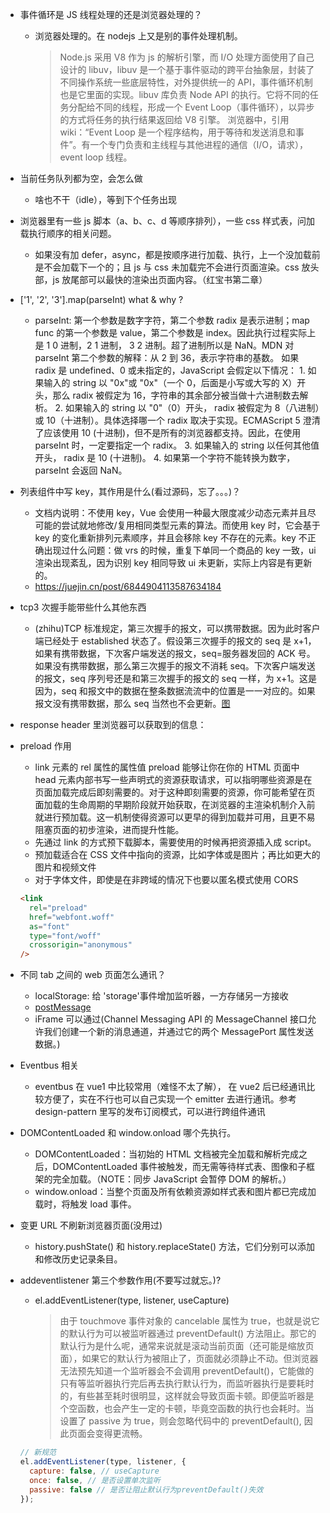 - 事件循环是 JS 线程处理的还是浏览器处理的？

  - 浏览器处理的。在 nodejs 上又是别的事件处理机制。
    > Node.js 采用 V8 作为 js 的解析引擎，而 I/O 处理方面使用了自己设计的 libuv，libuv 是一个基于事件驱动的跨平台抽象层，封装了不同操作系统一些底层特性，对外提供统一的 API，事件循环机制也是它里面的实现。libuv 库负责 Node API 的执行。它将不同的任务分配给不同的线程，形成一个 Event Loop（事件循环），以异步的方式将任务的执行结果返回给 V8 引擎。
    > 浏览器中，引用 wiki：“Event Loop 是一个程序结构，用于等待和发送消息和事件”。有一个专门负责和主线程与其他进程的通信（I/O，请求），event loop 线程。

- 当前任务队列都为空，会怎么做

  - 啥也不干（idle），等到下个任务出现

- 浏览器里有一些 js 脚本（a、b、c、d 等顺序排列），一些 css 样式表，问加载执行顺序的相关问题。

  - 如果没有加 defer，async，都是按顺序进行加载、执行，上一个没加载前是不会加载下一个的；且 js 与 css 未加载完不会进行页面渲染。css 放头部，js 放尾部可以最快的渲染出页面内容。（红宝书第二章）

- ['1', '2', '3'].map(parseInt) what & why ?

  - parseInt: 第一个参数是数字字符，第二个参数 radix 是表示进制；map func 的第一个参数是 value，第二个参数是 index。因此执行过程实际上是 1 0 进制，2 1 进制， 3 2 进制。超了进制所以是 NaN。MDN 对 parseInt 第二个参数的解释：从 2 到 36，表示字符串的基数。
    如果 radix 是 undefined、0 或未指定的，JavaScript 会假定以下情况： 1. 如果输入的 string 以 "0x"或 "0x"（一个 0，后面是小写或大写的 X）开头，那么 radix 被假定为 16，字符串的其余部分被当做十六进制数去解析。 2. 如果输入的 string 以 "0"（0）开头， radix 被假定为 8（八进制）或 10（十进制）。具体选择哪一个 radix 取决于实现。ECMAScript 5 澄清了应该使用 10 (十进制)，但不是所有的浏览器都支持。因此，在使用 parseInt 时，一定要指定一个 radix。 3. 如果输入的 string 以任何其他值开头， radix 是 10 (十进制)。 4. 如果第一个字符不能转换为数字，parseInt 会返回 NaN。

- 列表组件中写 key，其作用是什么(看过源码，忘了。。。)？

  - 文档内说明：不使用 key，Vue 会使用一种最大限度减少动态元素并且尽可能的尝试就地修改/复用相同类型元素的算法。而使用 key 时，它会基于 key 的变化重新排列元素顺序，并且会移除 key 不存在的元素。key 不正确出现过什么问题：做 vrs 的时候，重复下单同一个商品的 key 一致，ui 渲染出现紊乱，因为识别 key 相同导致 ui 未更新，实际上内容是有更新的。
  - https://juejin.cn/post/6844904113587634184

- tcp3 次握手能带些什么其他东西

  - (zhihu)TCP 标准规定，第三次握手的报文，可以携带数据。因为此时客户端已经处于 established 状态了。假设第三次握手的报文的 seq 是 x+1，如果有携带数据，下次客户端发送的报文，seq=服务器发回的 ACK 号。如果没有携带数据，那么第三次握手的报文不消耗 seq。下次客户端发送的报文，seq 序列号还是和第三次握手的报文的 seq 一样，为 x+1。这是因为，seq 和报文中的数据在整条数据流流中的位置是一一对应的。如果报文没有携带数据，那么 seq 当然也不会更新。[图](http://d3ojx0qwvsjea2.cloudfront.net/wp-content/uploads/2016/12/24160105/Three-way-Handshake-ex2.png)

- response header 里浏览器可以获取到的信息：
- preload 作用
  - link 元素的 rel 属性的属性值 preload 能够让你在你的 HTML 页面中 head 元素内部书写一些声明式的资源获取请求，可以指明哪些资源是在页面加载完成后即刻需要的。对于这种即刻需要的资源，你可能希望在页面加载的生命周期的早期阶段就开始获取，在浏览器的主渲染机制介入前就进行预加载。这一机制使得资源可以更早的得到加载并可用，且更不易阻塞页面的初步渲染，进而提升性能。
  - 先通过 link 的方式预下载脚本，需要使用的时候再把资源插入成 script。
  - 预加载适合在 CSS 文件中指向的资源，比如字体或是图片；再比如更大的图片和视频文件
  - 对于字体文件，即使是在非跨域的情况下也要以匿名模式使用 CORS
  ```html
  <link
    rel="preload"
    href="webfont.woff"
    as="font"
    type="font/woff"
    crossorigin="anonymous"
  />
  ```
- 不同 tab 之间的 web 页面怎么通讯？

  - localStorage: 给 'storage'事件增加监听器，一方存储另一方接收
  - [postMessage](https://developer.mozilla.org/zh-CN/docs/Web/API/Window/postMessage)
  - iFrame 可以通过(Channel Messaging API 的 MessageChannel 接口允许我们创建一个新的消息通道，并通过它的两个 MessagePort 属性发送数据。)

- Eventbus 相关

  - eventbus 在 vue1 中比较常用（难怪不太了解）， 在 vue2 后已经通讯比较方便了，实在不行也可以自己实现一个 emitter 去进行通讯。参考 design-pattern 里写的发布订阅模式，可以进行跨组件通讯

- DOMContentLoaded 和 window.onload 哪个先执行。

  - DOMContentLoaded：当初始的 HTML 文档被完全加载和解析完成之后，DOMContentLoaded 事件被触发，而无需等待样式表、图像和子框架的完全加载。（NOTE：同步 JavaScript 会暂停 DOM 的解析。）
  - window.onload：当整个页面及所有依赖资源如样式表和图片都已完成加载时，将触发 load 事件。

- 变更 URL 不刷新浏览器页面(没用过)

  - history.pushState() 和 history.replaceState() 方法，它们分别可以添加和修改历史记录条目。

- addeventlistener 第三个参数作用(不要写过就忘。)?

  - el.addEventListener(type, listener, useCapture)
    > 由于 touchmove 事件对象的 cancelable 属性为 true，也就是说它的默认行为可以被监听器通过 preventDefault() 方法阻止。那它的默认行为是什么呢，通常来说就是滚动当前页面（还可能是缩放页面），如果它的默认行为被阻止了，页面就必须静止不动。但浏览器无法预先知道一个监听器会不会调用 preventDefault()，它能做的只有等监听器执行完后再去执行默认行为，而监听器执行是要耗时的，有些甚至耗时很明显，这样就会导致页面卡顿。即便监听器是个空函数，也会产生一定的卡顿，毕竟空函数的执行也会耗时。当设置了 passive 为 true，则会忽略代码中的 preventDefault(), 因此页面会变得更流畅。

  ```js
  // 新规范
  el.addEventListener(type, listener, {
    capture: false, // useCapture
    once: false, // 是否设置单次监听
    passive: false // 是否让阻止默认行为preventDefault()失效
  });
  ```
